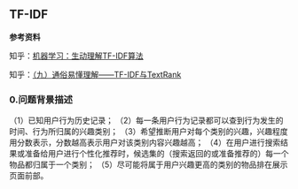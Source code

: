 ## TF-IDF

**参考资料**

知乎：[机器学习：生动理解TF-IDF算法](https://zhuanlan.zhihu.com/p/31197209)

知乎：[（九）通俗易懂理解——TF-IDF与TextRank](https://zhuanlan.zhihu.com/p/41091116)

### 0.问题背景描述

（1）已知用户行为历史记录；
（2）每一条用户行为记录都可以查到行为发生的时间、行为所归属的兴趣类别；
（3）希望推断用户对每个类别的兴趣，兴趣程度用分数表示，分数越高表示用户对该类别内容兴趣越高；
（4）在用户进行搜索结果或准备给用户进行个性化推荐时，候选集的（搜索返回的或准备推荐的）每一个物品都归属于一个类别；
（5）尽可能将属于用户兴趣更高的类别的物品排在展示页面前部。

